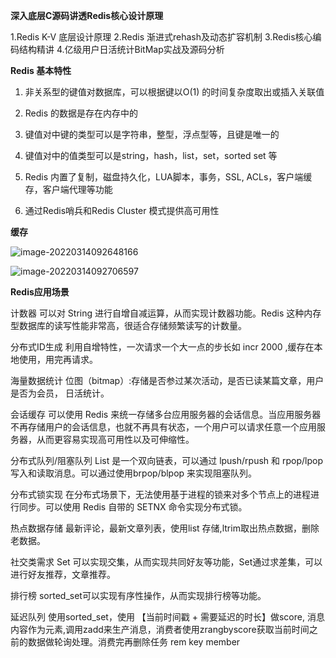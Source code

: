 **深入底层C源码讲透Redis核心设计原理**        

1.Redis K-V 底层设计原理
2.Redis 渐进式rehash及动态扩容机制 
3.Redis核心编码结构精讲
4.亿级用户日活统计BitMap实战及源码分析

**Redis 基本特性**

1. 非关系型的键值对数据库，可以根据键以O(1) 的时间复杂度取出或插入关联值

2. Redis 的数据是存在内存中的

3. 键值对中键的类型可以是字符串，整型，浮点型等，且键是唯一的

4. 键值对中的值类型可以是string，hash，list，set，sorted set 等

5. Redis 内置了复制，磁盘持久化，LUA脚本，事务，SSL,  ACLs，客户端缓存，客户端代理等功能

6. 通过Redis哨兵和Redis Cluster 模式提供高可用性

**缓存**

![image-20220314092648166](d:\pic-md/202203140945662.png)

![image-20220314092706597](d:\pic-md/202203140927664.png)

**Redis应用场景**

计数器
可以对 String 进行自增自减运算，从而实现计数器功能。Redis 这种内存型数据库的读写性能非常高，很适合存储频繁读写的计数量。 

分布式ID生成
利用自增特性，一次请求一个大一点的步长如 incr 2000 ,缓存在本地使用，用完再请求。

海量数据统计
位图（bitmap）:存储是否参过某次活动，是否已读某篇文章，用户是否为会员， 日活统计。

会话缓存
可以使用 Redis 来统一存储多台应用服务器的会话信息。当应用服务器不再存储用户的会话信息，也就不再具有状态，一个用户可以请求任意一个应用服务器，从而更容易实现高可用性以及可伸缩性。

分布式队列/阻塞队列
List 是一个双向链表，可以通过 lpush/rpush 和 rpop/lpop 写入和读取消息。可以通过使用brpop/blpop 来实现阻塞队列。

分布式锁实现
在分布式场景下，无法使用基于进程的锁来对多个节点上的进程进行同步。可以使用 Redis 自带的 SETNX 命令实现分布式锁。

热点数据存储
最新评论，最新文章列表，使用list 存储,ltrim取出热点数据，删除老数据。

社交类需求
Set 可以实现交集，从而实现共同好友等功能，Set通过求差集，可以进行好友推荐，文章推荐。

排行榜
sorted_set可以实现有序性操作，从而实现排行榜等功能。

延迟队列
使用sorted_set，使用 【当前时间戳 + 需要延迟的时长】做score, 消息内容作为元素,调用zadd来生产消息，消费者使用zrangbyscore获取当前时间之前的数据做轮询处理。消费完再删除任务 rem  key  member
